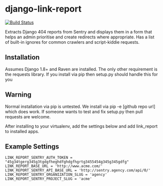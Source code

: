 django-link-report
==========================

[![Build Status](https://travis-ci.org/mtchavez/python-package-boilerplate.png?branch=master)](https://travis-ci.org/mtchavez/python-package-boilerplate)

Extracts Django 404 reports from Sentry and displays them in a form that helps an admin prioritise and create redirects where appropriate. Has a list of built-in ignores for common crawlers and script-kiddie requests.

## Installation

Assumes Django 1.8+ and Raven are installed. The only other requirement is the requests library. If you install via pip then setup.py should handle this for you

## Warning

Normal installation via pip is untested. We install via pip -e [github repo url] which does work. If someone wants to test and fix setup.py then pull requests are welcome.

After installing to your virtualenv, add the settings below and add link_report to installed apps.

## Example Settings

    LINK_REPORT_SENTRY_AUTH_TOKEN = "45g34tgerg345g3tgdgfheghdfghdgfhgrtg3455454g345g345gdfg"
    LINK_REPORT_BASE_URL = 'http://www.acme.com/'
    LINK_REPORT_SENTRY_API_BASE_URL = 'http://sentry.agency.com/api/0/'
    LINK_REPORT_SENTRY_ORGANIZATION_SLUG = 'agency'
    LINK_REPORT_SENTRY_PROJECT_SLUG = 'acme'
